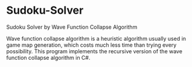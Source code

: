 # Sudoku-Solver
Sudoku Solver by Wave Function Collapse Algorithm

Wave function collapse algorithm is a heuristic algorithm usually used in game map generation, which costs much less time than trying every possibility.
This program implements the recursive version of the wave function collapse algorithm in C#.
